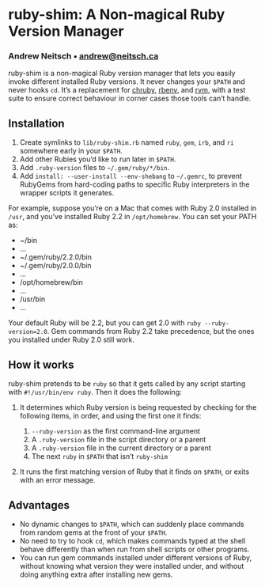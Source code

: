 # ruby-shim: A Non-magical Ruby Version Manager

### Andrew Neitsch • [andrew@neitsch.ca](mailto:andrew@neitsch.ca)

ruby-shim is a non-magical Ruby version manager that lets you easily invoke
different installed Ruby versions. It never changes your `$PATH` and never
hooks `cd`. It’s a replacement for [chruby][], [rbenv][], and [rvm][], with
a test suite to ensure correct behaviour in corner cases those tools can’t
handle.

[chruby]: https://github.com/postmodern/chruby
[rbenv]: https://github.com/sstephenson/rbenv
[rvm]: https://rvm.io

## Installation

 1. Create symlinks to `lib/ruby-shim.rb` named `ruby`, `gem`, `irb`, and
    `ri` somewhere early in your `$PATH`.
 2. Add other Rubies you’d like to run later in `$PATH`.
 3. Add `.ruby-version` files to `~/.gem/ruby/*/bin`.
 4. Add `install: --user-install --env-shebang` to `~/.gemrc`, to prevent
    RubyGems from hard-coding paths to specific Ruby interpreters in the
    wrapper scripts it generates.

For example, suppose you’re on a Mac that comes with Ruby 2.0 installed
in `/usr`, and you’ve installed Ruby 2.2 in `/opt/homebrew`. You can set
your PATH as:
  - ~/bin
  - ...
  - ~/.gem/ruby/2.2.0/bin
  - ~/.gem/ruby/2.0.0/bin
  - ...
  - /opt/homebrew/bin
  - ...
  - /usr/bin
  - ...

Your default Ruby will be 2.2, but you can get 2.0 with `ruby
--ruby-version=2.0`. Gem commands from Ruby 2.2 take precedence, but the
ones you installed under Ruby 2.0 still work.

## How it works

ruby-shim pretends to be `ruby` so that it gets called by any script
starting with `#!/usr/bin/env ruby`. Then it does the following:

 1. It determines which Ruby version is being requested by checking for the
    following items, in order, and using the first one it finds:

     1. `--ruby-version` as the first command-line argument
     2. A `.ruby-version` file in the script directory or a parent
     3. A `.ruby-version` file in the current directory or a parent
     4. The next `ruby` in `$PATH` that isn’t `ruby-shim`

 2. It runs the first matching version of Ruby that it finds on `$PATH`, or
    exits with an error message.

## Advantages

 - No dynamic changes to `$PATH`, which can suddenly place commands from
   random gems at the front of your `$PATH`.
 - No need to try to hook `cd`, which makes commands typed at the shell
   behave differently than when run from shell scripts or other programs.
 - You can run gem commands installed under different versions of Ruby,
   without knowing what version they were installed under, and without
   doing anything extra after installing new gems.
